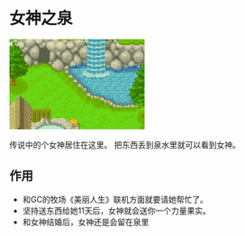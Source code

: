 # 女神之泉

![女神之泉.png](女神之泉.png)

传说中的个女神居住在这里。
把东西丢到泉水里就可以看到女神。

## 作用

- 和GC的牧场《美丽人生》联机方面就要请她帮忙了。
- 坚持送东西给她11天后，女神就会送你一个力量果实。
- 和女神结婚后，女神还是会留在泉里
